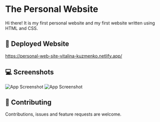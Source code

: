 
# The Personal Website

Hi there! It is my first personal website and my first website written using HTML and CSS.


## 🚀 Deployed Website
https://personal-web-site-vitalina-kuzmenko.netlify.app/


## 💻 Screenshots

![App Screenshot](https://www.dropbox.com/s/4bzv03lx3hhak0l/Screenshot%20from%202022-10-20%2015-49-23.png?raw=1)
![App Screenshot](https://www.dropbox.com/s/2rncce75xigf00e/Screenshot%20from%202022-10-20%2015-53-04.png?raw=1)



## 🤝 Contributing

Contributions, issues and feature requests are welcome.

